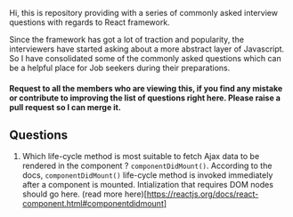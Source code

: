 Hi, this is repository providing with a series of commonly asked interview questions with regards to React framework. 

Since the framework has got a lot of traction and popularity, the interviewers have started asking about a more abstract layer of Javascript. So I have consolidated some of the commonly asked questions which can be a helpful place for Job seekers during their preparations.

#### Request to all the members who are viewing this, if you find any mistake or contribute to improving the list of questions right here. Please raise a pull request so I can merge it.


## Questions


1. Which life-cycle method is most suitable to fetch Ajax data to be rendered in the component ?
   `componentDidMount()`. According to the docs, `componentDidMount()` life-cycle method is invoked immediately after a component is mounted. Intialization that requires DOM nodes should go here. (read more here)[https://reactjs.org/docs/react-component.html#componentdidmount]
  
